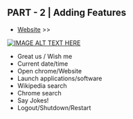 ## PART - 2 |  Adding Features

- [Website](https://www.codesempai.com/2021/10/ai-assistant-from-basic-to-advance-part.html) >>


[![IMAGE ALT TEXT HERE](https://blogger.googleusercontent.com/img/a/AVvXsEhR9QpYbz2OsFNrz3C7VCFjN4rOxkKiiE9o5fTNMcAiTW0KPdVaz8BnRhKW9eTy3ARN7WPj2EcW6VLB9xJQTLUQE8xmzQNs9wNmXwqfqyRMCeTbM4BrVeoa-xR0vE7b871e7C--qLqrBAdsouCbDbjSXdTHMdV2XPnhHehCxpze4Bigy9_CDLWIE68T=w494-h278)](https://www.youtube.com/watch?v=fG1koqqf174&feature=youtu.be)


- Great us / Wish me
- Current date/time
- Open chrome/Website
- Launch applications/software
- Wikipedia search
- Chrome search
- Say Jokes!
- Logout/Shutdown/Restart

